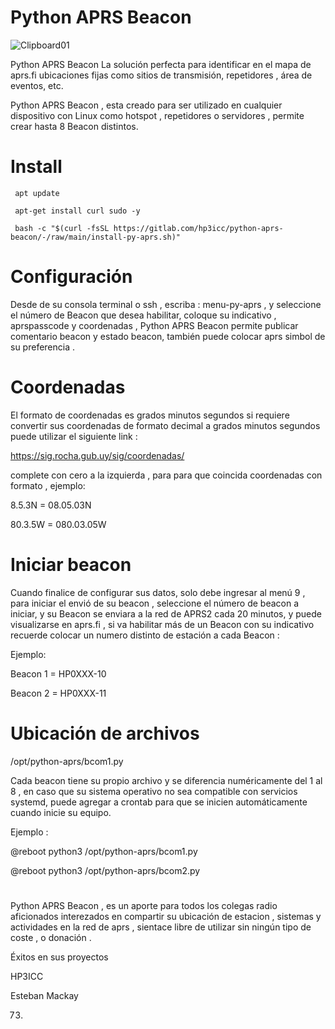 # Python APRS Beacon

![Clipboard01](https://github.com/EA1HG/APRS-Beacon/assets/6223547/b7d41b6d-b4f4-4062-a8e9-ba9239b30fdc)





Python APRS Beacon
La solución perfecta para identificar en el mapa de aprs.fi ubicaciones fijas como sitios de transmisión, repetidores , área de eventos, etc.

Python APRS Beacon , esta creado para ser utilizado en cualquier dispositivo con Linux como hotspot , repetidores o servidores , permite crear hasta 8 Beacon distintos.

# Install
   
```
 apt update 

 apt-get install curl sudo -y
 
 bash -c "$(curl -fsSL https://gitlab.com/hp3icc/python-aprs-beacon/-/raw/main/install-py-aprs.sh)"

```
# Configuración 

Desde de su consola terminal o ssh , escriba : menu-py-aprs , y  seleccione el número de Beacon que desea habilitar, coloque su indicativo , aprspasscode y coordenadas , Python APRS Beacon permite publicar comentario beacon y estado beacon, también puede colocar aprs simbol de su preferencia .

# Coordenadas 

El formato de coordenadas es grados minutos segundos si requiere convertir sus coordenadas de formato decimal a grados minutos segundos puede utilizar el siguiente link : 

https://sig.rocha.gub.uy/sig/coordenadas/

complete con cero a la izquierda , para para que coincida coordenadas con formato , ejemplo:

 8.5.3N  =  08.05.03N

 80.3.5W  =  080.03.05W


# Iniciar beacon 

Cuando finalice de configurar sus datos, solo debe ingresar al menú 9 , para iniciar el envió de su beacon , seleccione el número de beacon a iniciar, y su Beacon se enviara a la red de APRS2 cada 20 minutos, y puede visualizarse en aprs.fi ,  si va habilitar más de un Beacon con su indicativo recuerde colocar un numero distinto de estación a cada Beacon : 

Ejemplo:

   Beacon 1 = HP0XXX-10

   Beacon 2 = HP0XXX-11


#

# Ubicación de archivos 

/opt/python-aprs/bcom1.py

Cada beacon tiene su propio archivo y se diferencia numéricamente del 1 al 8 , en caso que su sistema operativo no sea compatible con servicios systemd, puede agregar a crontab para que se inicien automáticamente cuando inicie su equipo.

Ejemplo : 

@reboot python3 /opt/python-aprs/bcom1.py

@reboot python3 /opt/python-aprs/bcom2.py


#

Python APRS Beacon , es un aporte para todos los colegas radio aficionados interezados en compartir su ubicación de estacion , sistemas y actividades en la red de aprs , sientace libre de utilizar sin ningún tipo de coste , o donación .

Éxitos en sus proyectos 

HP3ICC

Esteban Mackay 

73.


